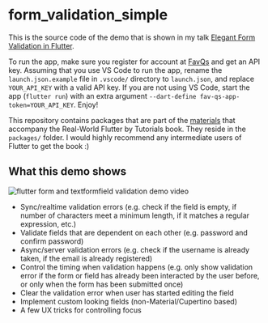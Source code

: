 # form_validation_simple

This is the source code of the demo that is shown in my talk [Elegant Form Validation in Flutter](https://docs.google.com/presentation/d/157ynN4mF-qa9C01RVJdch-UjmLDCv00pUGezf_EtI54/edit?usp=sharing).

To run the app, make sure you register for account at [FavQs](https://favqs.com) and get an API key. Assuming that you use VS Code to run the app, rename the `launch.json.example` file in `.vscode/` directory to `launch.json`, and replace `YOUR_API_KEY` with a valid API key. If you are not using VS Code, start the app (`flutter run`) with an extra argument `--dart-define fav-qs-app-token=YOUR_API_KEY`. Enjoy!

This repository contains packages that are part of the [materials](https://github.com/kodecocodes/rwf-materials) that accompany the Real-World Flutter by Tutorials book. They reside in the `packages/` folder. I would highly recommend any intermediate users of Flutter to get the book :)

## What this demo shows

![flutter form and textformfield validation demo video](form_validation_demo.gif)

- Sync/realtime validation errors (e.g. check if the field is empty, if number of characters meet a minimum length, if it matches a regular expression, etc.)
- Validate fields that are dependent on each other (e.g. password and confirm password)
- Async/server validation errors (e.g. check if the username is already taken, if the email is already registered)
- Control the timing when validation happens (e.g. only show validation error if the form or field has already been interacted by the user before, or only when the form has been submitted once)
- Clear the validation error when user has started editing the field
- Implement custom looking fields (non-Material/Cupertino based)
- A few UX tricks for controlling focus